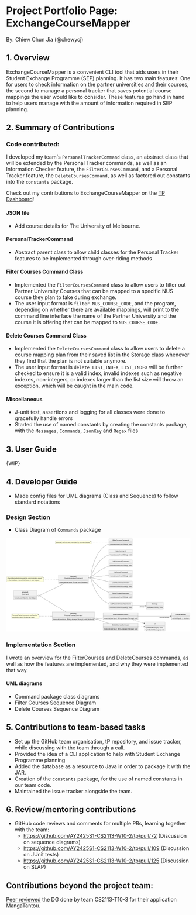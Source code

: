 # Project Portfolio Page: ExchangeCourseMapper

By: Chiew Chun Jia (@chewycj)

## 1. Overview
ExchangeCourseMapper is a convenient CLI tool that aids users in their Student Exchange Programme (SEP) planning.
It has two main features: One for users to check information on the partner universities and their courses, 
the second to manage a personal tracker that saves potential course mappings the user would like to consider. These 
features go hand in hand to help users manage with the amount of information required in SEP planning.


## 2. Summary of Contributions
### Code contributed:
I developed my team's `PersonalTrackerCommand` class, an abstract class that will be extended by the Personal Tracker commands,
as well as an Information Checker feature, the `FilterCoursesCommand`, and a Personal Tracker feature,
the `DeleteCoursesCommand`, as well as factored out constants into the `constants` package.

Check out my contributions to ExchangeCourseMapper on the [TP Dashboard](https://nus-cs2113-ay2425s1.github.io/tp-dashboard/?search=chewycj&sort=groupTitle%20dsc&sortWithin=title&since=2024-09-20&timeframe=commit&mergegroup=&groupSelect=groupByRepos&breakdown=false)!

#### JSON file
* Add course details for The University of Melbourne.

#### PersonalTrackerCommand
* Abstract parent class to allow child classes for the Personal Tracker features to be implemented through over-riding methods

#### Filter Courses Command Class
* Implemented the `FilterCoursesCommand` class to allow users to filter out Partner University Courses that can be mapped
  to a specific NUS course they plan to take during exchange.
* The user input format is `filter NUS_COURSE_CODE`, and the program, depending on whether there are available mappings,
  will print to the command line interface the name of the Partner University and the course it is offering that can be 
  mapped to `NUS_COURSE_CODE`.

#### Delete Courses Command Class
* Implemented the `DeleteCoursesCommand` class to allow users to delete a course mapping plan from
  their saved list in the Storage class whenever they find that the plan is not suitable anymore.
* The user input format is `delete LIST_INDEX`, `LIST_INDEX` will be further checked to ensure it is a valid index,
  invalid indexes such as negative indexes, non-integers, or indexes larger than the list size will throw 
  an exception, which will be caught in the main code.

#### Miscellaneous
* J-unit test, assertions and logging for all classes were done to gracefully handle errors
* Started the use of named constants by creating the constants package, with the `Messages`, `Commands`, `JsonKey` 
  and `Regex` files

## 3. User Guide
{WIP}

## 4. Developer Guide
* Made config files for UML diagrams (Class and Sequence) to follow standard notations

### Design Section
* Class Diagram of `Commands` package

![Class diagram for Commands](../images/CommandClass.png)

### Implementation Section
I wrote an overview for the FilterCourses and DeleteCourses commands, as well as how the features are implemented, 
and why they were implemented that way.

#### UML diagrams
* Command package class diagrams
* Filter Courses Sequence Diagram
* Delete Courses Sequence Diagram

## 5. Contributions to team-based tasks
* Set up the GitHub team organisation, tP repository, and issue tracker, while discussing with the team through a call.
* Provided the idea of a CLI application to help with Student Exchange Programme planning
* Added the database as a resource to Java in order to package it with the JAR.
* Creation of the `constants` package, for the use of named constants in our team code.
* Maintained the issue tracker alongside the team.

## 6. Review/mentoring contributions
* GitHub code reviews and comments for multiple PRs, learning together with the team:
    * https://github.com/AY2425S1-CS2113-W10-2/tp/pull/72 (Discussion on sequence diagrams)
    * https://github.com/AY2425S1-CS2113-W10-2/tp/pull/109 (Discussion on JUnit tests)
    * https://github.com/AY2425S1-CS2113-W10-2/tp/pull/125 (Discussion on SLAP)

## Contributions beyond the project team:
[Peer reviewed](https://github.com/nus-cs2113-AY2425S1/tp/pull/9#pullrequestreview-2403433893) the DG done by team CS2113-T10-3 for their application MangaTantou.
